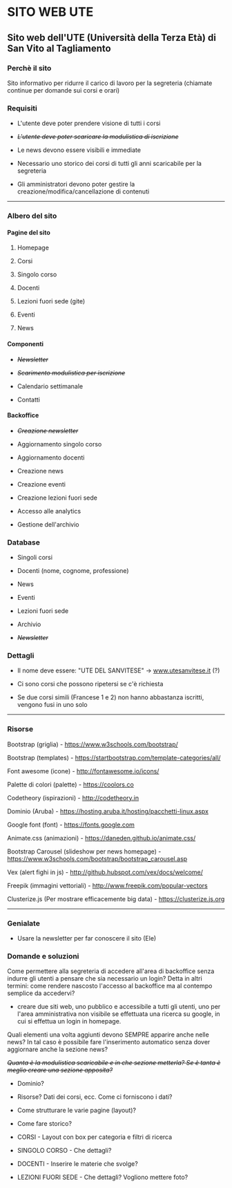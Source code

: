 # SITO WEB UTE
## Sito web dell'UTE (Università della Terza Età) di San Vito al Tagliamento

### Perchè il sito
Sito informativo per ridurre il carico di lavoro per la segreteria (chiamate continue per domande sui corsi e orari)


### Requisiti

* L'utente deve poter prendere visione di tutti i corsi

* ~~_L'utente deve poter scaricare la modulistica di iscrizione_~~

* Le news devono essere visibili e immediate

* Necessario uno storico dei corsi di tutti gli anni scaricabile per la segreteria

* Gli amministratori devono poter gestire la creazione/modifica/cancellazione di contenuti


---

### Albero del sito

#### Pagine del sito

1. Homepage

1. Corsi

1. Singolo corso

1. Docenti

1. Lezioni fuori sede (gite)

1. Eventi

1. News



#### Componenti

* ~~_Newsletter_~~

* ~~_Scarimento modulistica per iscrizione_~~

* Calendario settimanale

* Contatti

#### Backoffice

* ~~_Creazione newsletter_~~

* Aggiornamento singolo corso

* Aggiornamento docenti

* Creazione news

* Creazione eventi

* Creazione lezioni fuori sede

* Accesso alle analytics

* Gestione dell'archivio


### Database

* Singoli corsi

* Docenti (nome, cognome, professione)

* News

* Eventi

* Lezioni fuori sede

* Archivio

* ~~_Newsletter_~~


### Dettagli

* Il nome deve essere: "UTE DEL SANVITESE" -> www.utesanvitese.it (?)

* Ci sono corsi che possono ripetersi se c'è richiesta

* Se due corsi simili (Francese 1 e 2) non hanno abbastanza iscritti, vengono fusi in uno solo

---

### Risorse

Bootstrap (griglia) - https://www.w3schools.com/bootstrap/

Bootstrap (templates) - https://startbootstrap.com/template-categories/all/

Font awesome (icone) - http://fontawesome.io/icons/

Palette di colori (palette) - https://coolors.co

Codetheory (ispirazioni) - http://codetheory.in

Dominio (Aruba) - https://hosting.aruba.it/hosting/pacchetti-linux.aspx

Google font (font) - https://fonts.google.com

Animate.css (animazioni) - https://daneden.github.io/animate.css/

Bootstrap Carousel (slideshow per news homepage) - https://www.w3schools.com/bootstrap/bootstrap_carousel.asp

Vex (alert fighi in js) - http://github.hubspot.com/vex/docs/welcome/

Freepik (immagini vettoriali) - http://www.freepik.com/popular-vectors

Clusterize.js (Per mostrare efficacemente big data) - https://clusterize.js.org

---

### Genialate

* Usare la newsletter per far conoscere il sito (Ele)

### Domande e soluzioni

Come permettere alla segreteria di accedere all'area di backoffice senza indurre gli utenti a pensare che sia necessario un login? Detta in altri termini: come rendere nascosto l'accesso al backoffice ma al contempo semplice da accedervi?
* creare due siti web, uno pubblico e accessibile a tutti gli utenti, uno per l'area amministrativa non visibile se effettuata una ricerca su google, in cui si effettua un login in homepage.

Quali elementi una volta aggiunti devono SEMPRE apparire anche nelle news? In tal caso è possibile fare l'inserimento automatico senza dover aggiornare anche la sezione news?

~~_Quanta è la modulistica scaricabile e in che sezione metterla? Se è tanta è meglio creare una sezione apposita?_~~


* Dominio? 

* Risorse? Dati dei corsi, ecc. Come ci forniscono i dati?

* Come strutturare le varie pagine (layout)?

* Come fare storico?

* CORSI - Layout con box per categoria e filtri di ricerca

* SINGOLO CORSO - Che dettagli?

* DOCENTI - Inserire le materie che svolge?

* LEZIONI FUORI SEDE - Che dettagli? Vogliono mettere foto?





